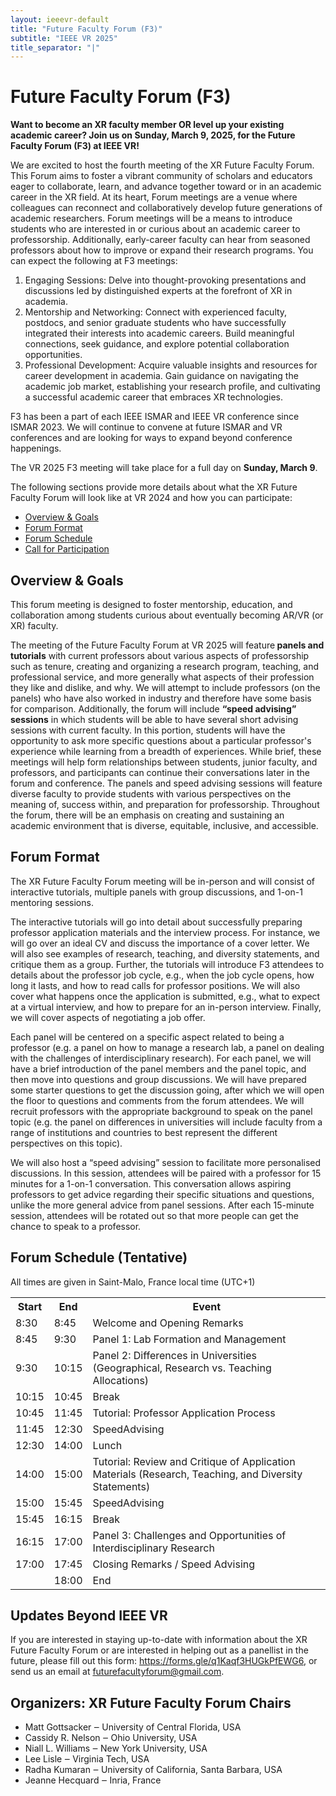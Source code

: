 ```yaml
---
layout: ieeevr-default
title: "Future Faculty Forum (F3)"
subtitle: "IEEE VR 2025"
title_separator: "|"
---
```

<script type="text/javascript">  

    $(document).ready(function(){
		var email = ""; 
		var domain = "ieeevr.org"; 

		email = "xrfuturefaculty2025"; 		
		$(".xrfuturefaculty").html("<span class='text-nowrap'><a href=javascript:location='" + "mail" + "to:" + email + "@" + domain + "'><i class='fas fa-fw fa-envelope-square emailIconSm' style=''></i><i class='emailTextSm'>" + email + "@" + domain + "</a></i></span>");	
	});
</script>

<div>
    <h1>Future Faculty Forum (F3) <div class="floatRight"><span class="xrfuturefaculty"></span></div></h1>
    <p>
    <b>Want to become an XR faculty member OR level up your existing academic career? Join us on Sunday, March 9, 2025, for the Future Faculty Forum (F3) at IEEE VR!</b>
    </p>
    <p>
       We are excited to host the fourth meeting of the XR Future Faculty Forum. This Forum aims to foster a vibrant community of scholars and educators eager to collaborate, learn, and advance together toward or in an academic career in the XR field. At its heart, Forum meetings are a venue where colleagues can reconnect and collaboratively develop future generations of academic researchers. Forum meetings will be a means to introduce students who are interested in or curious about an academic career to professorship. Additionally, early-career faculty can hear from seasoned professors about how to improve or expand their research programs. 
       You can expect the following at F3 meetings:
        <ol>
            <li><span class="bold">Engaging Sessions</span>: Delve into thought-provoking presentations and discussions led by distinguished experts at the forefront of XR in academia.</li>
            <li><span class="bold">Mentorship and Networking</span>: Connect with experienced faculty, postdocs, and senior graduate students who have successfully integrated their interests into academic careers. Build meaningful connections, seek guidance, and explore potential collaboration opportunities.</li>
            <li><span class="bold">Professional Development</span>: Acquire valuable insights and resources for career development in academia. Gain guidance on navigating the academic job market, establishing your research profile, and cultivating a successful academic career that embraces XR technologies. </li>
        </ol>
    </p>
    <p>
    F3 has been a part of each IEEE ISMAR and IEEE VR conference since ISMAR 2023. We will continue to convene at future ISMAR and VR conferences and are looking for ways to expand beyond conference happenings.
    </p>
    <p>
    The VR 2025 F3 meeting will take place for a full day on <b>Sunday, March 9</b>.
    </p>
    <p>
        The following sections provide more details about what the XR Future Faculty Forum will look like at VR 2024 and how you can participate:
        <ul>
        <li><a href="#overview">Overview & Goals</a></li>
        <li><a href="#format">Forum Format</a></li>
        <li><a href="#schedule">Forum Schedule</a></li>
        <li><a href="#Update">Call for Participation</a></li>
        </ul>
    </p>
    <h2 id="overview">Overview & Goals</h2>
    <p>
        This forum meeting is designed to foster mentorship, education, and collaboration among students curious about eventually becoming AR/VR (or XR) faculty.
    </p>
    <p> 
       The meeting of the Future Faculty Forum at VR 2025 will feature<b> panels and tutorials</b> with current professors about various aspects of professorship such as tenure, creating and organizing a research program, teaching, and professional service, and more generally what aspects of their profession they like and dislike, and why. We will attempt to include professors (on the panels) who have also worked in industry and therefore have some basis for comparison. Additionally, the forum will include <b>“speed advising” sessions</b> in which students will be able to have several short advising sessions with current faculty. In this portion, students will have the opportunity to ask more specific questions about a particular professor's experience while learning from a breadth of experiences. While brief, these meetings will help form relationships between students, junior faculty, and professors, and participants can continue their conversations later in the forum and conference. The panels and speed advising sessions will feature diverse faculty to provide students with various perspectives on the meaning of, success within, and preparation for professorship. Throughout the forum, there will be an emphasis on creating and sustaining an academic environment that is diverse, equitable, inclusive, and accessible.
    </p>
    <h2 id="format">Forum Format</h2>
    <p>
        The XR Future Faculty Forum meeting will be in-person and will consist of interactive tutorials, multiple panels with group discussions, and 1-on-1 mentoring sessions.
    </p>
    <p>
        The interactive tutorials will go into detail about successfully preparing professor application materials and the interview process. For instance, we will go over an ideal CV and discuss the importance of a cover letter. We will also see examples of research, teaching, and diversity statements, and critique them as a group. Further, the tutorials will introduce F3 attendees to details about the professor job cycle, e.g., when the job cycle opens, how long it lasts, and how to read calls for professor positions. We will also cover what happens once the application is submitted, e.g., what to expect at a virtual interview, and how to prepare for an in-person interview. Finally, we will cover aspects of negotiating a job offer.
    </p>
    <p>
        Each panel will be centered on a specific aspect related to being a professor (e.g. a panel on how to manage a research lab, a panel on dealing with the challenges of interdisciplinary research). For each panel, we will have a brief introduction of the panel members and the panel topic, and then move into questions and group discussions. We will have prepared some starter questions to get the discussion going, after which we will open the floor to questions and comments from the forum attendees. We will recruit professors with the appropriate background to speak on the panel topic (e.g. the panel on differences in universities will include faculty from a range of institutions and countries to best represent the different perspectives on this topic).
    <p>
        We will also host a “speed advising” session to facilitate more personalised discussions. In this session, attendees will be paired with a professor for 15 minutes for a 1-on-1 conversation. This conversation allows aspiring professors to get advice regarding their specific situations and questions, unlike the more general advice from panel sessions. After each 15-minute session, attendees will be rotated out so that more people can get the chance to speak to a professor.
    </p>
    <h2 id="schedule">Forum Schedule (Tentative)</h2> 
    <p>All times are given in Saint-Malo, France local time (UTC+1)</p> 
    <table class="f3-table" Style="vertical-align: top;">
        <tr>
            <th>Start </th>
            <th>End </th>				
            <th>Event</th>
        </tr>
        <tr>
            <td class="bold">8:30</td>
            <td class="bold">8:45</td>
            <td class="bold">Welcome and Opening Remarks</td>
        </tr>
        <tr>
            <td class="bold">8:45</td>
            <td class="bold">9:30</td>
            <td class="bold">Panel 1: Lab Formation and Management</td>
        </tr>
        <tr>
            <td class="bold">9:30</td>
            <td class="bold">10:15</td>
            <td class="bold">Panel 2: Differences in Universities (Geographical, Research vs. Teaching Allocations)</td>
        </tr>        
        <tr>
            <td class="bold">10:15</td>
            <td class="bold">10:45</td>
            <td class="bold">Break</td>
        </tr>
        <tr>
            <td class="bold">10:45</td>
            <td class="bold">11:45</td>
            <td class="bold">Tutorial: Professor Application Process </td>
        </tr>       
        <tr>
            <td class="bold">11:45</td>
            <td class="bold">12:30</td>
            <td class="bold">SpeedAdvising</td>
        </tr>    
        <tr>
            <td class="bold">12:30</td>
            <td class="bold">14:00</td>
            <td class="bold">Lunch</td>
        </tr>
        <tr>
            <td class="bold">14:00</td>
            <td class="bold">15:00</td>
            <td class="bold">Tutorial: Review and Critique of Application Materials (Research, Teaching, and Diversity Statements)</td>
        </tr>       
        <tr>
            <td class="bold">15:00</td>
            <td class="bold">15:45</td>
            <td class="bold">SpeedAdvising</td>
        </tr>    
        <tr>
            <td class="bold">15:45</td>
            <td class="bold">16:15</td>
            <td class="bold">Break</td>
        </tr>
        <tr>
            <td class="bold">16:15</td>
            <td class="bold">17:00</td>
            <td class="bold">Panel 3: Challenges and Opportunities of Interdisciplinary Research </td>
        </tr>       
        <tr>
            <td class="bold">17:00</td>
            <td class="bold">17:45</td>
            <td class="bold">Closing Remarks / Speed Advising</td>
        </tr>    
        <tr>
            <td class="bold"></td>
            <td class="bold">18:00</td>
            <td class="bold">End</td>
        </tr>
    </table>
    <h2 id="Update">Updates Beyond IEEE VR</h2>
    <p>
    If you are interested in staying up-to-date with information about the XR Future Faculty Forum or are interested in helping out as a panellist in the future, please fill out this form: <a href="https://forms.gle/q1Kaqf3HUGkPfEWG6" target="_blank">https://forms.gle/q1Kaqf3HUGkPfEWG6</a>, or send us an email at <a href="mailto:futurefacultyforum@gmail.com">futurefacultyforum@gmail.com</a>. 
    </p>
    <div>
	<h2>Organizers: XR Future Faculty Forum Chairs  <div class="floatRight"><span class="xrfuturefaculty"></span></div></h2>
	<ul>
		<li><span class="bold">Matt Gottsacker</span> &#x2012; University of Central Florida, USA</li>
		<li><span class="bold">Cassidy R. Nelson</span> &#x2012; Ohio University, USA</li>
		<li><span class="bold">Niall L. Williams</span> &#x2012; New York University, USA</li>
		<li><span class="bold">Lee Lisle</span> &#x2012; Virginia Tech, USA</li>		
		<li><span class="bold">Radha Kumaran</span> &#x2012; University of California, Santa Barbara, USA</li>
		<li><span class="bold">Jeanne Hecquard</span> &#x2012; Inria, France</li>
	</ul>
</div>
   
    